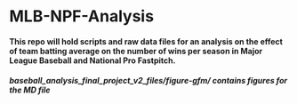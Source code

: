 # MLB-NPF-Analysis
#### This repo will hold scripts and raw data files for an analysis on the effect of team batting average on the number of wins per season in Major League Baseball and National Pro Fastpitch. 

##### baseball_analysis_final_project_v2_files/figure-gfm/ contains figures for the MD file
